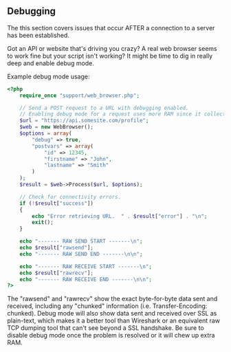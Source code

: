 Debugging
---------

The this section covers issues that occur AFTER a connection to a server has been established. 

Got an API or website that's driving you crazy? A real web browser seems to work fine but your script isn't working? It might be time to dig in really deep and enable debug mode.


Example debug mode usage:

```php
<?php
	require_once "support/web_browser.php";

	// Send a POST request to a URL with debugging enabled.
	// Enabling debug mode for a request uses more RAM since it collects all data sent and received over the wire.
	$url = "https://api.somesite.com/profile";
	$web = new WebBrowser();
	$options = array(
		"debug" => true,
		"postvars" => array(
			"id" => 12345,
			"firstname" => "John",
			"lastname" => "Smith"
		)
	);
	$result = $web->Process($url, $options);

	// Check for connectivity errors.
	if (!$result["success"])
	{
		echo "Error retrieving URL.  " . $result["error"] . "\n";
		exit();
	}

	echo "------- RAW SEND START -------\n";
	echo $result["rawsend"];
	echo "------- RAW SEND END -------\n\n";

	echo "------- RAW RECEIVE START -------\n";
	echo $result["rawrecv"];
	echo "------- RAW RECEIVE END -------\n\n";
?>
```

The "rawsend" and "rawrecv" show the exact byte-for-byte data sent and received, including any "chunked" information (i.e. Transfer-Encoding: chunked). Debug mode will also show data sent and received over SSL as plain-text, which makes it a better tool than Wireshark or an equivalent raw TCP dumping tool that can't see beyond a SSL handshake. Be sure to disable debug mode once the problem is resolved or it will chew up extra RAM.

